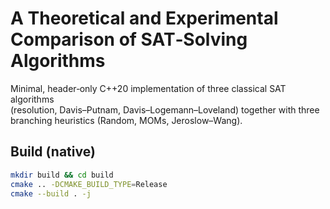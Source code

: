 # A Theoretical and Experimental Comparison of SAT‑Solving Algorithms

Minimal, header‑only C++20 implementation of three classical SAT algorithms  
(resolution, Davis–Putnam, Davis–Logemann–Loveland) together with three
branching heuristics (Random, MOMs, Jeroslow–Wang).

## Build (native)

```bash
mkdir build && cd build
cmake .. -DCMAKE_BUILD_TYPE=Release
cmake --build . -j
